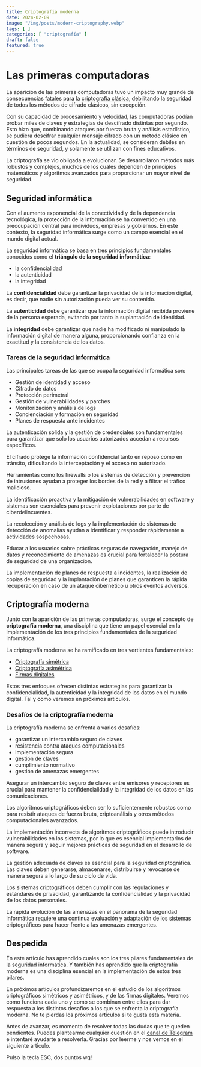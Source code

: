 ```yaml
---
title: Criptografía moderna
date: 2024-02-09
image: "/img/posts/modern-criptography.webp"
tags: [ ]
categories: [ "criptografía" ]
draft: false
featured: true
---
```


# Las primeras computadoras

La aparición de las primeras computadoras tuvo un impacto muy grande de consecuencias fatales para la [criptografía clásica](/posts/criptografia-clasica), debilitando la seguridad de todos los métodos de cifrado clásicos, sin excepción.

Con su capacidad de procesamiento y velocidad, las computadoras podían probar miles de claves y estrategias de descifrado distintas por segundo. Esto hizo que, combinando ataques por fuerza bruta y análisis estadístico, se pudiera descifrar cualquier mensaje cifrado con un método clásico en cuestión de pocos segundos. En la actualidad, se consideran débiles en términos de seguridad, y solamente se utilizan con fines educativos.

La criptografía se vio obligada a evolucionar. Se desarrollaron métodos más robustos y complejos, muchos de los cuales dependen de principios matemáticos y algoritmos avanzados para proporcionar un mayor nivel de seguridad.

## Seguridad informática

Con el aumento exponencial de la conectividad y de la dependencia tecnológica, la protección de la información se ha convertido en una preocupación central para individuos, empresas y gobiernos. En este contexto, la seguridad informática surge como un campo esencial en el mundo digital actual.

La seguridad informática se basa en tres principios fundamentales conocidos como el **triángulo de la seguridad informática**:

- la confidencialidad
- la autenticidad
- la integridad

La **confidencialidad** debe garantizar la privacidad de la información digital, es decir, que nadie sin autorización pueda ver su contenido.

La **autenticidad** debe garantizar que la información digital recibida proviene de la persona esperada, evitando por tanto la suplantación de identidad.

La **integridad** debe garantizar que nadie ha modificado ni manipulado la información digital de manera alguna, proporcionando confianza en la exactitud y la consistencia de los datos.

### Tareas de la seguridad informática

Las principales tareas de las que se ocupa la seguridad informática son:

- Gestión de identidad y acceso
- Cifrado de datos
- Protección perimetral
- Gestión de vulnerabilidades y parches
- Monitorización y análisis de logs
- Concienciación y formación en seguridad
- Planes de respuesta ante incidentes

La autenticación sólida y la gestión de credenciales son fundamentales para garantizar que solo los usuarios autorizados accedan a recursos específicos.

El cifrado protege la información confidencial tanto en reposo como en tránsito, dificultando la interceptación y el acceso no autorizado.

Herramientas como los firewalls o los sistemas de detección y prevención de intrusiones ayudan a proteger los bordes de la red y a filtrar el tráfico malicioso.

La identificación proactiva y la mitigación de vulnerabilidades en software y sistemas son esenciales para prevenir explotaciones por parte de ciberdelincuentes.

La recolección y análisis de logs y la implementación de sistemas de detección de anomalías ayudan a identificar y responder rápidamente a actividades sospechosas.

Educar a los usuarios sobre prácticas seguras de navegación, manejo de datos y reconocimiento de amenazas es crucial para fortalecer la postura de seguridad de una organización.

La implementación de planes de respuesta a incidentes, la realización de copias de seguridad y la implantación de planes que garanticen la rápida recuperación en caso de un ataque cibernético u otros eventos adversos.

## Criptografía moderna

Junto con la aparición de las primeras computadoras, surge el concepto de **criptografía moderna**, una disciplina que tiene un papel esencial en la implementación de los tres principios fundamentales de la seguridad informática.

La criptografía moderna se ha ramificado en tres vertientes fundamentales:

- [Criptografía simétrica](/posts/criptografia-simetrica)
- [Criptografía asimétrica](/posts/criptografia-asimetrica)
- [Firmas digitales](/posts/firmas-digitales)

Estos tres enfoques ofrecen distintas estrategias para garantizar la confidencialidad, la autenticidad y la integridad de los datos en el mundo digital. Tal y como veremos en próximos artículos.

### Desafíos de la criptografía moderna

La criptografía moderna se enfrenta a varios desafíos:

- garantizar un intercambio seguro de claves
- resistencia contra ataques computacionales
- implementación segura
- gestión de claves
- cumplimiento normativo
- gestión de amenazas emergentes

Asegurar un intercambio seguro de claves entre emisores y receptores es crucial para mantener la confidencialidad y la integridad de los datos en las comunicaciones.

Los algoritmos criptográficos deben ser lo suficientemente robustos como para resistir ataques de fuerza bruta, criptoanálisis y otros métodos computacionales avanzados.

La implementación incorrecta de algoritmos criptográficos puede introducir vulnerabilidades en los sistemas, por lo que es esencial implementarlos de manera segura y seguir mejores prácticas de seguridad en el desarrollo de software.

La gestión adecuada de claves es esencial para la seguridad criptográfica. Las claves deben generarse, almacenarse, distribuirse y revocarse de manera segura a lo largo de su ciclo de vida.

Los sistemas criptográficos deben cumplir con las regulaciones y estándares de privacidad, garantizando la confidencialidad y la privacidad de los datos personales.

La rápida evolución de las amenazas en el panorama de la seguridad informática requiere una continua evaluación y adaptación de los sistemas criptográficos para hacer frente a las amenazas emergentes.

## Despedida

En este articulo has aprendido cuales son los tres pilares fundamentales de la seguridad informática. Y también has aprendido que la criptografía moderna es una disciplina esencial en la implementación de estos tres pilares.

En próximos artículos profundizaremos en el estudio de los algoritmos criptográficos simétricos y asimétricos, y de las firmas digitales. Veremos como funciona cada uno y como se combinan entre ellos para dar respuesta a los distintos desafíos a los que se enfrenta la criptografía moderna. No te pierdas los próximos artículos si te gusta esta materia.

Antes de avanzar, es momento de resolver todas las dudas que te queden pendientes. Puedes plantearme cualquier cuestión en el [canal de Telegram](https://t.me/lateclaescape) e intentaré ayudarte a resolverla. Gracias por leerme y nos vemos en el siguiente articulo.

Pulso la tecla ESC, dos puntos wq!
